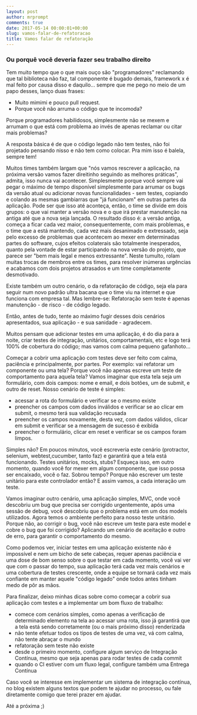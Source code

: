 ```yaml
---
layout: post
author: mrprompt
comments: true
date: 2017-05-14 00:00:01+00:00
slug: vamos-falar-de-refatoracao
title: Vamos falar de refatoração
---
```

### Ou porquê você deveria fazer seu trabalho direito

Tem muito tempo que o que mais ouço são "programadores" reclamando que tal
biblioteca não faz, tal componente é bugado demais, framework x é mal feito
por causa disso e daquilo... sempre que me pego no meio de um papo desses,
lanço duas frases:

- Muito mimimi e pouco pull request.
- Porque você não arruma o código que te incomoda?

Porque programadores habilidosos, simplesmente não se mexem e arrumam o
que está com problema ao invés de apenas reclamar ou citar mais problemas?

A resposta básica é de que o código legado não tem testes, não foi projetado
pensando nisso e não tem como colocar. Pra mim isso é balela, sempre tem!

Muitos times também largam que "nós vamos rescrever a aplicação, na próxima
versão vamos fazer direitinho seguindo as melhores práticas", admita, isso
nunca vai acontecer. Simplesmente porque você sempre vai pegar o máximo de
tempo disponível simplesmente para arrumar os bugs da versão atual ou adicionar
novas funcionalidades - sem testes, copiando e colando as mesmas gambiarras que
"já funcionam" em outras partes da aplicação.
Pode ser que isso até aconteça, então, o time se divide em dois grupos: o que vai
manter a versão nova e o que irá prestar manutenção na antiga até que a nova
seja lançada.
O resultado disso é: a versão antiga, começa a ficar cada vez maior,
consequentemente, com mais problemas, e o time que a está mantendo, cada vez
mais desanimado e extressado, seja pelo excesso de problemas que acontecem ao
mexer em determinadas partes do software, cujos efeitos colaterais são
totalmente inesperados, quanto pela vontade de estar participando na nova
versão do projeto, que parece ser "bem mais legal e menos extressante".
Neste tumulto, rolam muitas trocas de membros entre os times, para resolver
inúmeras urgências e acabamos com dois projetos atrasados e um time
completamente desmotivado.

Existe também um outro cenário, o da refatoração de código, seja ela para seguir
num novo padrão ultra bacana que o time viu na internet e que funciona com
empresa tal. Mas lembre-se: Refatoração sem teste é apenas manutenção - de
risco - de código legado.

Então, antes de tudo, tente ao máximo fugir desses dois cenários apresentados,
sua aplicação - e sua sanidade - agradecem.

Muitos pensam que adicionar testes em uma aplicação, é do dia para a noite, criar
testes de integração, unitários, comportamentais, etc e logo terá 100% de
cobertura do código; mas vamos com calma pequeno gafanhoto...

Começar a cobrir uma aplicação com testes deve ser feito com calma, paciência e
principalmente, por partes. Por exemplo: vai refatorar um componente ou uma
tela? Porque você não apenas escreve um teste de comportamento para aquela tela?
Vamos imaginar que esta tela seja um formulário, com dois campos: nome e email,
e dois botões, um de submit, e outro de reset. Nosso cenário de teste é simples:

- acessar a rota do formulário e verificar se o mesmo existe
- preencher os campos com dados inválidos e verificar se ao clicar em submit,
o mesmo terá sua validação recusada
- preencher os campos novamente, desta vez, com dados válidos, clicar em submit
e verificar se a mensagem de sucesso é exibida
- preencher o formulário, clicar em reset e verificar se os campos foram limpos.

Simples não? Em poucos minutos, você escreveria este cenário
(protractor, selenium, webtest,cucumber, tanto faz) e garantirá que a tela está
funcionando. Testes unitários, mocks, stubs? Esqueça isso, em outro momento,
quando você for mexer em algum componente, que isso possa ser encaixado, você
o faz. Sobrou tempo? Porque não escrever um teste unitário para este controlador
então? E assim vamos, a cada interação um teste.

Vamos imaginar outro cenário, uma aplicação simples, MVC, onde você descobriu um
bug que precisa ser corrigido urgentemente, após uma sessão de debug, você
descobriu que o problema está em um dos models utilizados. Agora temos o
ambiente perfeito para nosso teste unitário. Porque não, ao corrigir o bug,
você não escreve um teste para este model e cobre o bug que foi corrigido?
Aplicando um cenário de aceitação e outro de erro, para garantir o comportamento
do mesmo.

Como podemos ver, iniciar testes em uma aplicação existente não é impossível e
nem um bicho de sete cabeças, requer apenas paciência e uma dose de bom senso
sobre o que testar em cada momento, você vai ver que com o passar do tempo, sua
aplicação terá cada vez mais cenários e uma cobertura de testes crescente, onde
a equipe se tornará cada vez mais confiante em manter aquele "código legado"
onde todos antes tinham medo de pôr as mãos.

Para finalizar, deixo minhas dicas sobre como começar a cobrir sua aplicação com
testes e a implementar um bom fluxo de trabalho:

- comece com cenários simples, como apenas a verificação de determinado elemento
na tela ao acessar uma rota, isso já garantirá que a tela está sendo corretamente
(ou o mais próximo disso) renderizada
- não tente efetuar todos os tipos de testes de uma vez, vá com calma, não tente
abraçar o mundo
- refatoração sem teste não existe
- desde o primeiro momento, configure algum serviço de Integração Contínua, mesmo
que seja apenas para rodar testes de cada commit
- quando o CI estiver com um fluxo legal, configure também uma Entrega Contínua

Caso você se interesse em implementar um sistema de integração contínua, no
blog existem alguns textos que podem te ajudar no processo, ou fale diretamente
comigo que terei prazer em ajudar.

Até a próxima ;)
